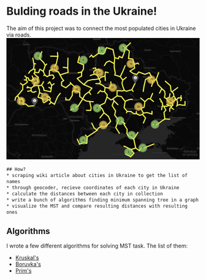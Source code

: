 # Bulding roads in the Ukraine!
The aim of this project was to connect the most populated cities in Ukraine via roads. 
![final result](./img/map.png)
```
## How?
* scraping wiki article about cities in Ukraine to get the list of names
* through geocoder, recieve coordinates of each city in Ukraine
* calculate the distances between each city in collection
* write a bunch of algorithms finding minimum spanning tree in a graph
* visualize the MST and compare resulting distances with resulting ones
```
## Algorithms
I wrote a few different algorithms for solving MST task. The list of them:
* [Kruskal's](https://en.wikipedia.org/wiki/Kruskal%27s_algorithm)
* [Boruvka's](https://en.wikipedia.org/wiki/Bor%C5%AFvka%27s_algorithm)
* [Prim's](https://en.wikipedia.org/wiki/Prim%27s_algorithm)
```

